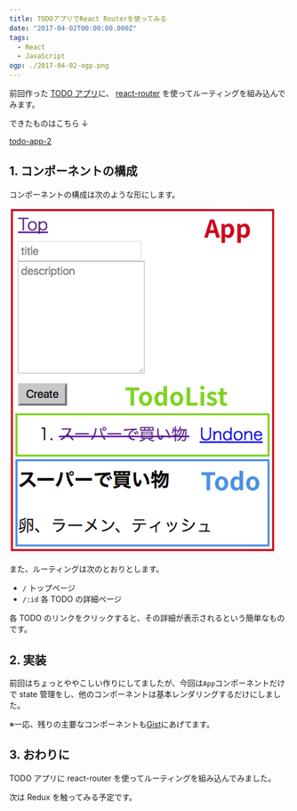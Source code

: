 ```yaml
---
title: TODOアプリでReact Routerを使ってみる
date: "2017-04-02T00:00:00.000Z"
tags:
  - React
  - JavaScript
ogp: ./2017-04-02-ogp.png
---
```


前回作った
[TODO アプリ](/playground/todo-app/)に、
[react-router](https://github.com/ReactTraining/react-router)
を使ってルーティングを組み込んでみます。

できたものはこちら ↓

[todo-app-2](/playground/todo-app-2/)

## **1. コンポーネントの構成**

コンポーネントの構成は次のような形にします。

![Components](./2017-04-02-components.png)

また、ルーティングは次のとおりとします。

- `/` トップページ
- `/:id` 各 TODO の詳細ページ

各 TODO のリンクをクリックすると、その詳細が表示されるという簡単なものです。

## **2. 実装**

前回はちょっとややこしい作りにしてましたが、今回は`App`コンポーネントだけで state 管理をし、他のコンポーネントは基本レンダリングするだけにしました。

<code class="gist-code" data-gist-id="ea1f9838f288975bbbfe3722fe13d8ad" data-gist-file="App.js" data-gist-enable-cache="true"></code>

※一応、残りの主要なコンポーネントも[Gist](https://gist.github.com/saitoxu/ea1f9838f288975bbbfe3722fe13d8ad)にあげてます。

## **3. おわりに**

TODO アプリに react-router を使ってルーティングを組み込んでみました。

次は Redux を触ってみる予定です。
